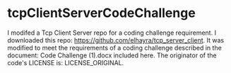 # tcpClientServerCodeChallenge
I modifed a Tcp Client Server repo for a coding challenge requirement.  I downloaded this repo: https://github.com/elhayra/tcp_server_client. It was modified to meet the requirements of a coding challenge described in the document: Code Challenge (1).docx included here.  The originator of the code's LICENSE is: LICENSE_ORIGINAL.

